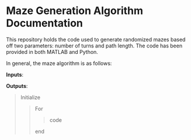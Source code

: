 # Maze Generation Algorithm Documentation 

This repository holds the code used to generate randomized mazes based off two parameters: number of turns and path length. The code has been provided in both MATLAB and Python. 

In general, the maze algorithm is as follows: 

__Inputs__: 

__Outputs__: 

> Initialize
>> For 
>>> code
>>> 
>> end 
